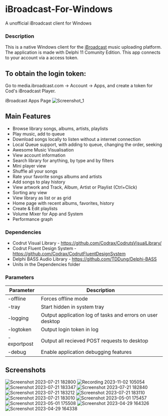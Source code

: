 # iBroadcast-For-Windows
 A unofficial iBroadcast client for Windows
 
### Description
This is a native Windows client for the [iBroadcast](https://ibroadcast.com) music uploading platform. The application is made with Delphi 11 Comunity Edition. This app connects to your account via a access token.

## To obtain the login token:
Go to media.ibroadcast.com -> Account -> Apps, and create a token for Cod's iBroadcast Player.

iBroadcast Apps Page
![Screenshot_1](https://user-images.githubusercontent.com/68193064/235357872-fc1900b2-bb1c-410d-b47f-14a574c27b31.png)

## Main Features
- Browse library songs, albums, artists, playlists
- Play music, add to queue
- Download songs locally to listen without a internet connection
- Local Queue support, with adding to queue, changing the order, seeking
- Awesome Music Visualisation
- View account information
- Search library for anything, by type and by filters
- Mini player view
- Shuffle all your songs
- Rate your favorite songs albums and artists
- Add songs to play history
- View artwork and Track, Album, Artist or Playlist (Ctrl+Click)
- Sorting any view
- View library as list or as grid
- Home page with recent albums, favorites, history
- Create & Edit playlists
- Volume Mixer for App and System
- Performance graph

### Dependencies
- Codrut Visual Library - https://github.com/Codrax/CodrutsVisualLibrary/
- Codrut Fluent Design System - https://github.com/Codrax/CodrutFluentDesignSystem
- Delphi BASS Audio Library - https://github.com/TDDung/Delphi-BASS
- Units in the Dependencies folder

### Parameters
| Parameter  | Description |
| ------------- | ------------- |
| -offline  | Forces offline mode  |
| -tray  | Start hidden in system tray  |
| -logging  | Output application log of tasks and errors on user desktop  |
| -logtoken  | Output login token in log  |
| -exportpost  | Output all recieved POST requests to desktop  |
| -debug  | Enable application debugging features  |

## Screenshots

![Screenshot 2023-07-21 182800](https://github.com/Codrax/iBroadcast-For-Windows/assets/68193064/5014b71c-9bb5-4064-8c9a-614a0a716576)
![Recording 2023-11-02 105054](https://github.com/Codrax/iBroadcast-For-Windows/assets/68193064/7f99843c-5c7b-4380-bfc0-41000dceb8ec)
![Screenshot 2023-07-21 183347](https://github.com/Codrax/iBroadcast-For-Windows/assets/68193064/36207884-8a64-49e3-8e26-49fa163465ad)
![Screenshot 2023-07-21 182840](https://github.com/Codrax/iBroadcast-For-Windows/assets/68193064/dea277a4-6f51-4b3c-9ae9-74514361cd09)
![Screenshot 2023-07-21 183212](https://github.com/Codrax/iBroadcast-For-Windows/assets/68193064/0c2cdf4f-bf08-4582-a698-1f88ddf13bc2)
![Screenshot 2023-07-21 183110](https://github.com/Codrax/iBroadcast-For-Windows/assets/68193064/2b051092-c774-4c95-bd94-e5ec15c541e9)
![Screenshot 2023-07-21 183010](https://github.com/Codrax/iBroadcast-For-Windows/assets/68193064/ebf4daf6-99e8-4e53-a107-f28eb0e1f3f7)
![Screenshot 2023-05-01 175457](https://user-images.githubusercontent.com/68193064/235471988-934b9a74-c282-4fcb-bd56-ae6bbc862550.png)
![Screenshot 2023-05-01 175508](https://user-images.githubusercontent.com/68193064/235472002-9db00583-0c24-4eb7-920c-ef9042e8b06f.png)
![Screenshot 2023-04-29 164326](https://user-images.githubusercontent.com/68193064/235306816-f513b165-f72b-46db-ab0a-1faaa44e7092.png)
![Screenshot 2023-04-29 164338](https://user-images.githubusercontent.com/68193064/235306826-371cd980-6631-4943-ae6c-f6c970b126fb.png)
